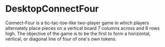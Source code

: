 # DesktopConnectFour

Connect-Four is a tic-tac-toe-like two-player game in which players alternately place pieces on a vertical board 7 columns across and 6 rows high.
The objective of the game is to be the first to form a horizontal, vertical, or diagonal line of four of one's own tokens.
